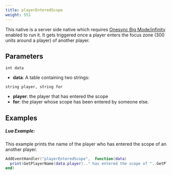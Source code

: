 ```yaml
---
title: playerEnteredScope
weight: 551
---
```


This native is a server side native which requires [Onesync Big Mode/infinity](https://forum.cfx.re/t/onesync-infinity-how-to-use-it/996612) enabled to run it. It gets triggered once a player enters the focus zone (300 units around a player) of another player.


Parameters
----------

```
int data
```

- **data**: A table containing two strings:
```
string player, string for
```
- **player**: the player that has entered the scope
- **for**: the player whose scope has been entered by someone else.


Examples
--------
##### Lua Example:
This example prints the name of the player who has entered the scope of an another player.
```lua
AddEventHandler("playerEnteredScope",  function(data)
  print(GetPlayerName(data.player).." has entered the scope of "..GetPlayerName(data.for))
end)
```
